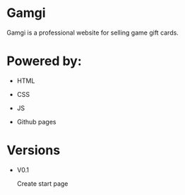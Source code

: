 # Gamgi
 Gamgi is a professional website for selling game gift cards.
# Powered by:
   - HTML 

   - CSS

   - JS

   - Github pages
# Versions
  - V0.1

     Create start page
